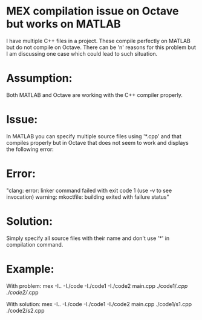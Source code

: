 MEX compilation issue on Octave but works on MATLAB
====
I have multiple C++ files in a project. These compile perfectly on MATLAB but do not compile on Octave. There can be 'n' reasons for this problem but I am discussing one case which could lead to such situation.

Assumption:
=======
Both MATLAB and Octave are working with the C++ compiler properly.


Issue:
=======
In MATLAB you can specify multiple source files using '*.cpp' and that compiles properly but in Octave that does not seem to work and displays the following error:

Error: 
======
"clang: error: linker command failed with exit code 1 (use -v to see invocation)
warning: mkoctfile: building exited with failure status"

Solution:
==========
Simply specify all source files with their name and don't use '*' in compilation command.

Example: 
========
With problem:
mex -I.. -I./code -I./code1 -I./code2 main.cpp ./code1/*.cpp ./code2/*.cpp

With solution:
mex -I.. -I./code -I./code1 -I./code2 main.cpp ./code1/s1.cpp ./code2/s2.cpp
